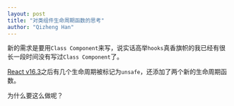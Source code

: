 ```yaml
---
layout: post
title: "对类组件生命周期函数的思考"
author: "Qizheng Han"
---
```


新的需求是要用`Class Component`来写，说实话高举`hooks`真香旗帜的我已经有很长一段时间没有写过`Class Component`了。 

[React v16.3](https://github.com/facebook/react/blob/master/CHANGELOG.md#1630-march-29-2018)之后有几个生命周期被标记为`unsafe`，还添加了两个新的生命周期函数。 

为什么要这么做呢？ 


